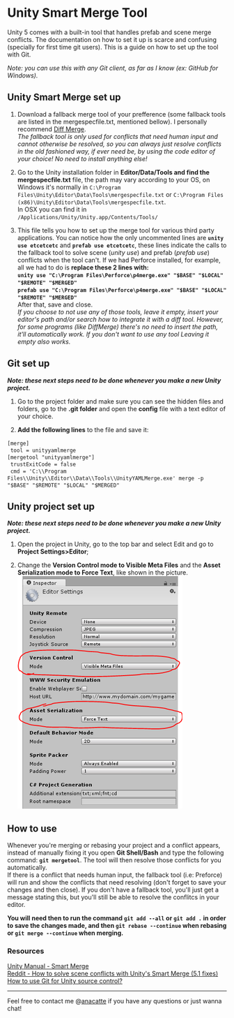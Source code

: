 # Unity Smart Merge Tool

Unity 5 comes with a built-in tool that handles prefab and scene merge conflicts. The documentation on how to set it up is scarce and confusing (specially for first time git users).
This is a guide on how to set up the tool with Git.

_Note: you can use this with any Git client, as far as I know (ex: GitHub for Windows)._

## Unity Smart Merge set up

1. Download a fallback merge tool of your prefference (some fallback tools are listed in the mergespecfile.txt, mentioned bellow). I personally recommend [Diff Merge](https://www.sourcegear.com/diffmerge/downloads.php).<br/>
_The fallback tool is only used for conflicts that need human input and cannot otherwise be resolved, so you can always just resolve conflicts in the old fashioned way, if ever need be, by using the code editor of your choice! No need to install anything else!_

2. Go to the Unity installation folder in **Editor/Data/Tools and find the mergespecfile.txt** file, the path may vary according to your OS, on Windows it's normally in `C:\Program Files\Unity\Editor\Data\Tools\mergespecfile.txt` or `C:\Program Files (x86)\Unity\Editor\Data\Tools\mergespecfile.txt`. <br/>
In OSX you can find it in `/Applications/Unity/Unity.app/Contents/Tools/`

3. This file tells you how to set up the merge tool for various third party applications. You can notice how the only uncommented lines are **`unity use etcetcetc`** and **`prefab use etcetcetc`**, these lines indicate the calls to the fallback tool to solve scene (_unity use_) and prefab (_prefab use_) conflicts when the tool can't. If we had Perforce installed, for example, all we had to do is **replace these 2 lines with:** <br/>
**`unity use "C:\Program Files\Perforce\p4merge.exe" "$BASE" "$LOCAL" "$REMOTE" "$MERGED"`**<br/>
**`prefab use "C:\Program Files\Perforce\p4merge.exe" "$BASE" "$LOCAL" "$REMOTE" "$MERGED"`**<br/>
After that, save and close.</br>
_If you choose to not use any of those tools, leave it empty, insert your editor's path and/or search how to integrate it with a diff tool. However, for some programs (like DiffMerge) there's no need to insert the path, it'll automatically work. If you don't want to use any tool Leaving it empty also works._

## Git set up

**_Note: these next steps need to be done whenever you make a new Unity project._**

1. Go to the project folder and make sure you can see the hidden files and folders, go to the **.git folder** and open the **config** file with a text editor of your choice.

2. **Add the following lines** to the file and save it:
```
[merge]
 tool = unityyamlmerge
[mergetool "unityyamlmerge"]
 trustExitCode = false
 cmd = 'C:\\Program Files\\Unity\\Editor\\Data\\Tools\\UnityYAMLMerge.exe' merge -p "$BASE" "$REMOTE" "$LOCAL" "$MERGED"
```

## Unity project set up

**_Note: these next steps need to be done whenever you make a new Unity project._**

1. Open the project in Unity, go to the top bar and select Edit and go to **Project Settings>Editor**;

2. Change the **Version Control mode to Visible Meta Files** and the **Asset Serialization mode to Force Text**, like shown in the picture. <br/>
![](images/project-settings.png)

## How to use

Whenever you're merging or rebasing your project and a conflict appears, instead of manually fixing it you open **Git Shell/Bash** and type the following command: **`git mergetool`**.
The tool will then resolve those conflicts for you automatically. </br>
If there is a conflict that needs human input, the fallback tool (i.e: Preforce) will run and show the conflicts that need resolving (don't forget to save your changes and then close). If you don't have a fallback tool, you'll just get a message stating this, but you'll still be able to resolve the conflitcs in your editor.

**You will need then to run the command `git add --all` or `git add .` in order to save the changes made, and then `git rebase --continue` when rebasing or `git merge --continue` when merging.**


### Resources
[Unity Manual - Smart Merge](https://docs.unity3d.com/Manual/SmartMerge.html) <br/>
[Reddit - How to solve scene conflicts with Unity's Smart Merge (5.1 fixes)](https://www.reddit.com/r/Unity3D/comments/39bdq5/how_to_solve_scene_conflicts_with_unitys_smart/)<br/>
[How to use Git for Unity source control?](http://stackoverflow.com/questions/18225126/how-to-use-git-for-unity-source-control)

---

Feel free to contact me @[anacatte](http://twitter.com/anacatte) if you have any questions or just wanna chat!
